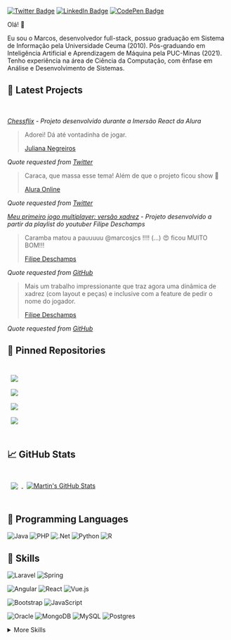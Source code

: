 <!--[![Marcos GitHub Banner](./assets/GitHubHeader.png)](http://marcosjcs.tk)-->

<!--[![Visits Badge](https://badges.pufler.dev/visits/marcosjcs/marcosjcs)](https://marcosjcs.tk)-->
[![Twitter Badge](https://img.shields.io/badge/Twitter-Profile-informational?style=flat&logo=twitter&logoColor=white&color=1CA2F1)](https://twitter.com/marcosjcs13)
[![LinkedIn Badge](https://img.shields.io/badge/LinkedIn-Profile-informational?style=flat&logo=linkedin&logoColor=white&color=0D76A8)](https://www.linkedin.com/in/marcosjcs)
[![CodePen Badge](https://img.shields.io/badge/CodePen-Profile-informational?style=flat&logo=codepen&logoColor=white&color=black)](https://codepen.io/marcosjcs)

Olá! 👋

<p>Eu sou o Marcos, desenvolvedor full-stack, possuo graduação em Sistema de Informação pela Universidade Ceuma (2010). Pós-graduando em Inteligência Artificial e Aprendizagem de Máquina pela PUC-Minas (2021). Tenho experiência na área de Ciência da Computação, com ênfase em Análise e Desenvolvimento de Sistemas.</p>

<!--Want to know more about me? [Check out my portfolio.](http://marcosjcs.tk/)-->

## 📝 Latest Projects

<br>

_[Chessflix](http://chessflix.vercel.app/) - Projeto desenvolvido durante a Imersão React da Alura_

> Adorei! Dá até vontadinha de jogar.
>
> <p><a href="https://github.com/juunegreiros">Juliana Negreiros</a></p>
_Quote requested from [Twitter](https://twitter.com/juunegreiros/status/1290302560889266178)_

> Caraca, que massa esse tema! Além de que o projeto ficou show 💙
>
> <p><a href="https://twitter.com/AluraOnline">Alura Online</a></p>
_Quote requested from [Twitter](https://twitter.com/AluraOnline/status/1290029306781945856)_
<br>

_[Meu primeiro jogo multiplayer: versão xadrez](http://gitpod.io/#experiment=chess/https://github.com/filipedeschamps/meu-primeiro-jogo-multiplayer) - Projeto desenvolvido a partir da playlist do youtuber Filipe Deschamps_

> Caramba matou a pauuuuu @marcosjcs !!!! (...) 😍 ficou MUITO BOM!!!
>
> <p><a href="https://github.com/filipedeschamps">Filipe Deschamps</a></p>
_Quote requested from [GitHub](https://github.com/filipedeschamps/meu-primeiro-jogo-multiplayer/pull/40)_

> Mais um trabalho impressionante que traz agora uma dinâmica de xadrez (com layout e peças) e inclusive com a feature de pedir o nome do jogador.
> 
> <p><a href="https://github.com/filipedeschamps">Filipe Deschamps</a></p>
_Quote requested from [GitHub](https://github.com/filipedeschamps/meu-primeiro-jogo-multiplayer)_

## 📌 Pinned Repositories

<br>

<a href="https://github.com/marcosjcs/meu-primeiro-jogo-multiplayer">
  <img align="center" style="margin:0.5rem" src="https://github-readme-stats.vercel.app/api/pin/?username=marcosjcs&repo=meu-primeiro-jogo-multiplayer&title_color=ffffff&text_color=c9cacc&icon_color=4AB197&bg_color=1A2B34" />
</a>

<br>

<a href="https://github.com/marcosjcs/chessflix">
  <img align="center" style="margin:0.5rem" src="https://github-readme-stats.vercel.app/api/pin/?username=marcosjcs&repo=chessflix&title_color=ffffff&text_color=c9cacc&icon_color=4AB197&bg_color=1A2B34" />
</a>

<br>

<a href="https://github.com/marcosjcs/be-the-hero">
  <img align="center" style="margin:0.5rem" src="https://github-readme-stats.vercel.app/api/pin/?username=marcosjcs&repo=be-the-hero&title_color=ffffff&text_color=c9cacc&icon_color=4AB197&bg_color=1A2B34" />
</a>

<br>

<a href="https://github.com/marcosjcs/api-node">
  <img align="center" style="margin:0.5rem" src="https://github-readme-stats.vercel.app/api/pin/?username=marcosjcs&repo=api-node&title_color=ffffff&text_color=c9cacc&icon_color=4AB197&bg_color=1A2B34" />
</a>

<br>
<br>

## &#x1f4c8; GitHub Stats

<br>

<a href="https://github.com/marcosjcs">
  <img align="center" style="margin:0.5rem" src="https://github-readme-stats.vercel.app/api/top-langs/?username=marcosjcs&hide=html,css&title_color=ffffff&text_color=c9cacc&icon_color=4AB197&bg_color=1A2B34" />
</a>

<a href="https://github.com/marcosjcs">
  <img align="center" style="margin:0.5rem" src="https://github-readme-stats.vercel.app/api?username=marcosjcs&show_icons=true&line_height=27&count_private=true&title_color=ffffff&text_color=c9cacc&icon_color=4AB097&bg_color=1A2B34" alt="Martin's GitHub Stats" />
</a>

<br>
<br>

## 🧰 Programming Languages
![Java](https://img.shields.io/badge/java-%23ED8B00.svg?style=for-the-badge&logo=java&logoColor=white)
![PHP](https://img.shields.io/badge/php-%23777BB4.svg?style=for-the-badge&logo=php&logoColor=white)
![.Net](https://img.shields.io/badge/.NET-5C2D91?style=for-the-badge&logo=.net&logoColor=white)
![Python](https://img.shields.io/badge/python-3670A0?style=for-the-badge&logo=python&logoColor=ffdd54)
![R](https://img.shields.io/badge/r-%23276DC3.svg?style=for-the-badge&logo=r&logoColor=white)
## 💼 Skills
![Laravel](https://img.shields.io/badge/laravel-%23FF2D20.svg?style=for-the-badge&logo=laravel&logoColor=white)
![Spring](https://img.shields.io/badge/spring-%236DB33F.svg?style=for-the-badge&logo=spring&logoColor=white)

![Angular](https://img.shields.io/badge/angular-%23DD0031.svg?style=for-the-badge&logo=angular&logoColor=white)
![React](https://img.shields.io/badge/react-%2320232a.svg?style=for-the-badge&logo=react&logoColor=%2361DAFB)
![Vue.js](https://img.shields.io/badge/vuejs-%2335495e.svg?style=for-the-badge&logo=vuedotjs&logoColor=%234FC08D)

![Bootstrap](https://img.shields.io/badge/bootstrap-%23563D7C.svg?style=for-the-badge&logo=bootstrap&logoColor=white)
![JavaScript](https://img.shields.io/badge/javascript-%23323330.svg?style=for-the-badge&logo=javascript&logoColor=%23F7DF1E)

![Oracle](https://img.shields.io/badge/oracle-%23F00000.svg?style=for-the-badge&logo=oracle&logoColor=white)
![MongoDB](https://img.shields.io/badge/MongoDB-%234ea94b.svg?style=for-the-badge&logo=mongodb&logoColor=white)
![MySQL](https://img.shields.io/badge/mysql-%2300f.svg?style=for-the-badge&logo=mysql&logoColor=white)
![Postgres](https://img.shields.io/badge/postgres-%23316192.svg?style=for-the-badge&logo=postgresql&logoColor=white)

<details>
<summary>More Skills</summary>
<br>

![CSS3](https://img.shields.io/badge/css3-%231572B6.svg?style=for-the-badge&logo=css3&logoColor=white)
![HTML5](https://img.shields.io/badge/html5-%23E34F26.svg?style=for-the-badge&logo=html5&logoColor=white)
![jQuery](https://img.shields.io/badge/jquery-%230769AD.svg?style=for-the-badge&logo=jquery&logoColor=white)

![Docker](https://img.shields.io/badge/docker-%230db7ed.svg?style=for-the-badge&logo=docker&logoColor=white)
![Git](https://img.shields.io/badge/git-%23F05033.svg?style=for-the-badge&logo=git&logoColor=white)
![NodeJS](https://img.shields.io/badge/node.js-6DA55F?style=for-the-badge&logo=node.js&logoColor=white)
![Postman](https://img.shields.io/badge/Postman-FF6C37?style=for-the-badge&logo=postman&logoColor=white)

</details>

<br>

<!--
**marcosjcs/marcosjcs** is a ✨ _special_ ✨ repository because its `README.md` (this file) appears on your GitHub profile.

Here are some ideas to get you started:

- 🔭 I’m currently working on ...
- 🌱 I’m currently learning ...
- 👯 I’m looking to collaborate on ...
- 🤔 I’m looking for help with ...
- 💬 Ask me about ...
- 📫 How to reach me: ...
- 😄 Pronouns: ...
- ⚡ Fun fact: ...
-->
